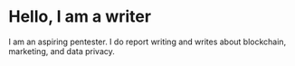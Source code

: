 # Hello, I am a writer

I am an aspiring pentester. I do report writing and writes about blockchain, marketing, and data privacy.
